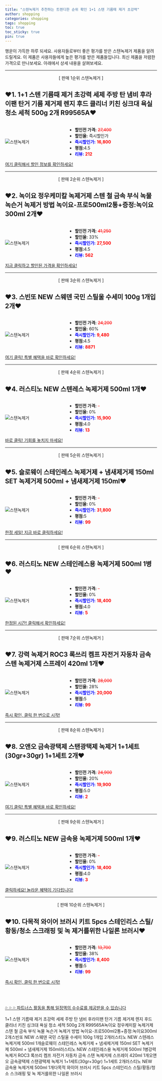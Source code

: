```yaml
---
title: "스텐녹제거 추천하는 트렌디한 순위 확인 1+1 스텐 기름때 제거 초강력"
author: shopping
categories: shopping
tags: shopping
toc: true
toc_sticky: true
pin: true
---
```

행운이 가득한 하루 되세요. 사용자들로부터 좋은 평가를 받은 스텐녹제거 제품을 알려드릴게요. 이 제품은 사용자들에게 높은 평가를 받은 제품들입니다. 최신 제품을 저렴한 가격으로 만나보세요. 아래에서 상세 내용을 살펴보세요.

---
<p class="toplist" style="margin: 0 auto; display: block; width: fit-content;">[ 판매 1순위 스텐녹제거 ]</p>

<h2><strong>❤️1. 1+1 스텐 기름때 제거 초강력 세제 주방 탄 냄비 후라이팬 탄거 기름 제거제 렌지 후드 클리너 키친 싱크대 욕실 청소 세척 500g 2개 R99565A❤️</strong></h2>

<div style="display: flex; align-items: center;">
    <div style="flex: 0.4;">
        <img src="https://thumbnail7.coupangcdn.com/thumbnails/remote/230x230ex/image/vendor_inventory/f822/2639b1f00ca894ab53320fde5d761d9dcfcffc4c1d5475efc1e0179d5d99.jpg" alt="스텐녹제거" style="max-width: 100%;">
    </div>
    <div style="flex: 0.6; margin-left: 10px;">
        <ul>
            <li><strong>할인전 가격:</strong> <del style="color: red;">27,400</del></li>
            <li><strong>할인율:</strong> 즉시할인가</li>
            <li><span style='color:blue'><strong>즉시할인가:</strong></span> <span style='color:red'><strong>16,800</strong></span></li>
            <li><strong>평점:</strong>4.5</li>
            <li><span style='color:blue'><strong>리뷰:</strong></span> <span style='color:red'><strong>212</strong></span></li>
        </ul>
    </div>
</div>
<div class="center">
    <a href="https://selin100587001.github.io?lptag=AF9450613&subid=githubio&pageKey=7666095046&traceid=V0-153&itemId=20437045850&vendorItemId=87155052498" class="myButton">
        여기 클릭해서 할인 정보를 확인하세요!
    </a>
</div>


---
<p class="toplist" style="margin: 0 auto; display: block; width: fit-content;">[ 판매 2순위 스텐녹제거 ]</p>

<h2><strong>❤️2. 녹이요 정우케미칼 녹제거제 스텐 철 금속 부식 녹물 녹슨거 녹제거 방법 녹이요-프로500ml2통+증정:녹이요300ml 2개❤️</strong></h2>

<div style="display: flex; align-items: center;">
    <div style="flex: 0.4;">
        <img src="https://thumbnail8.coupangcdn.com/thumbnails/remote/230x230ex/image/vendor_inventory/a22c/c94dbaa8edd5b696a623a227c4bff6f4790886bdc60ca9223efa6b1b2ebb.jpg" alt="스텐녹제거" style="max-width: 100%;">
    </div>
    <div style="flex: 0.6; margin-left: 10px;">
        <ul>
            <li><strong>할인전 가격:</strong> <del style="color: red;">41,250</del></li>
            <li><strong>할인율:</strong> 33%</li>
            <li><span style='color:blue'><strong>즉시할인가:</strong></span> <span style='color:red'><strong>27,500</strong></span></li>
            <li><strong>평점:</strong>4.5</li>
            <li><span style='color:blue'><strong>리뷰:</strong></span> <span style='color:red'><strong>562</strong></span></li>
        </ul>
    </div>
</div>
<div class="center">
    <a href="https://selin100587001.github.io?lptag=AF9450613&subid=githubio&pageKey=6577157528&traceid=V0-153&itemId=14786691208&vendorItemId=82026723927" class="myButton">
        지금 클릭하고 할인된 가격을 확인하세요!
    </a>
</div>


---
<p class="toplist" style="margin: 0 auto; display: block; width: fit-content;">[ 판매 3순위 스텐녹제거 ]</p>

<h2><strong>❤️3. 스빈또 NEW 스웨덴 국민 스틸울 수세미 100g 1개입 2개❤️</strong></h2>

<div style="display: flex; align-items: center;">
    <div style="flex: 0.4;">
        <img src="https://thumbnail9.coupangcdn.com/thumbnails/remote/230x230ex/image/retail/images/f63a4ecf-cb2e-447b-b845-112b002beaec4311537430968473669.png" alt="스텐녹제거" style="max-width: 100%;">
    </div>
    <div style="flex: 0.6; margin-left: 10px;">
        <ul>
            <li><strong>할인전 가격:</strong> <del style="color: red;">24,200</del></li>
            <li><strong>할인율:</strong> 60%</li>
            <li><span style='color:blue'><strong>즉시할인가:</strong></span> <span style='color:red'><strong>9,480</strong></span></li>
            <li><strong>평점:</strong>4.5</li>
            <li><span style='color:blue'><strong>리뷰:</strong></span> <span style='color:red'><strong>8871</strong></span></li>
        </ul>
    </div>
</div>
<div class="center">
    <a href="https://selin100587001.github.io?lptag=AF9450613&subid=githubio&pageKey=6919535470&traceid=V0-153&itemId=19850135988&vendorItemId=86951353111" class="myButton">
        여기 클릭! 특별 혜택을 바로 확인하세요!
    </a>
</div>


---
<p class="toplist" style="margin: 0 auto; display: block; width: fit-content;">[ 판매 4순위 스텐녹제거 ]</p>

<h2><strong>❤️4. 러스티노 NEW 스텐레스 녹제거제 500ml 1개❤️</strong></h2>

<div style="display: flex; align-items: center;">
    <div style="flex: 0.4;">
        <img src="https://thumbnail10.coupangcdn.com/thumbnails/remote/230x230ex/image/vendor_inventory/488d/ed04f13adba67636377dff8465fee7adca664a1c395c350e6f06f4f981f0.jpg" alt="스텐녹제거" style="max-width: 100%;">
    </div>
    <div style="flex: 0.6; margin-left: 10px;">
        <ul>
            <li><strong>할인전 가격:</strong> <del style="color: red;">-</del></li>
            <li><strong>할인율:</strong> 0%</li>
            <li><span style='color:blue'><strong>즉시할인가:</strong></span> <span style='color:red'><strong>15,900</strong></span></li>
            <li><strong>평점:</strong>4.0</li>
            <li><span style='color:blue'><strong>리뷰:</strong></span> <span style='color:red'><strong>13</strong></span></li>
        </ul>
    </div>
</div>
<div class="center">
    <a href="https://selin100587001.github.io?lptag=AF9450613&subid=githubio&pageKey=241906412&traceid=V0-153&itemId=768678174&vendorItemId=4940669609" class="myButton">
        바로 클릭! 기회를 놓치지 마세요!
    </a>
</div>


---
<p class="toplist" style="margin: 0 auto; display: block; width: fit-content;">[ 판매 5순위 스텐녹제거 ]</p>

<h2><strong>❤️5. 슬로웨이 스테인레스 녹제거제 + 냄새제거제 150ml SET 녹제거제 500ml + 냄새제거제 150ml❤️</strong></h2>

<div style="display: flex; align-items: center;">
    <div style="flex: 0.4;">
        <img src="https://thumbnail6.coupangcdn.com/thumbnails/remote/230x230ex/image/vendor_inventory/93a7/d92721f682ab44dc1b3086bcb48b0314c61b2e1c0065ff8118539fa0dc3f.jpg" alt="스텐녹제거" style="max-width: 100%;">
    </div>
    <div style="flex: 0.6; margin-left: 10px;">
        <ul>
            <li><strong>할인전 가격:</strong> <del style="color: red;">-</del></li>
            <li><strong>할인율:</strong> 0%</li>
            <li><span style='color:blue'><strong>즉시할인가:</strong></span> <span style='color:red'><strong>31,800</strong></span></li>
            <li><strong>평점:</strong>5</li>
            <li><span style='color:blue'><strong>리뷰:</strong></span> <span style='color:red'><strong>99</strong></span></li>
        </ul>
    </div>
</div>
<div class="center">
    <a href="https://selin100587001.github.io?lptag=AF9450613&subid=githubio&pageKey=7521305581&traceid=V0-153&itemId=19727059646&vendorItemId=86831076936" class="myButton">
        한정 세일! 지금 바로 클릭하세요!
    </a>
</div>


---
<p class="toplist" style="margin: 0 auto; display: block; width: fit-content;">[ 판매 6순위 스텐녹제거 ]</p>

<h2><strong>❤️6. 러스티노 NEW 스테인레스용 녹제거제 500ml 1병❤️</strong></h2>

<div style="display: flex; align-items: center;">
    <div style="flex: 0.4;">
        <img src="https://thumbnail8.coupangcdn.com/thumbnails/remote/230x230ex/image/vendor_inventory/images/2019/02/27/11/9/22c832d3-e408-4e2c-ae43-3f963f894db3.jpg" alt="스텐녹제거" style="max-width: 100%;">
    </div>
    <div style="flex: 0.6; margin-left: 10px;">
        <ul>
            <li><strong>할인전 가격:</strong> <del style="color: red;">-</del></li>
            <li><strong>할인율:</strong> 0%</li>
            <li><span style='color:blue'><strong>즉시할인가:</strong></span> <span style='color:red'><strong>18,400</strong></span></li>
            <li><strong>평점:</strong>4.0</li>
            <li><span style='color:blue'><strong>리뷰:</strong></span> <span style='color:red'><strong>5</strong></span></li>
        </ul>
    </div>
</div>
<div class="center">
    <a href="https://selin100587001.github.io?lptag=AF9450613&subid=githubio&pageKey=191525166&traceid=V0-153&itemId=547466538&vendorItemId=4436359506" class="myButton">
        한정된 시간! 클릭해서 확인하세요!
    </a>
</div>


---
<p class="toplist" style="margin: 0 auto; display: block; width: fit-content;">[ 판매 7순위 스텐녹제거 ]</p>

<h2><strong>❤️7. 강력 녹제거 ROC3 록쓰리 켐프 자전거 자동차 금속 스텐 녹제거제 스프레이 420ml 1개❤️</strong></h2>

<div style="display: flex; align-items: center;">
    <div style="flex: 0.4;">
        <img src="https://thumbnail8.coupangcdn.com/thumbnails/remote/230x230ex/image/vendor_inventory/ac41/58138a9cdd372edb0a891b4adf6bb432be617e6f17ed4dd5ff8caea856a0.jpg" alt="스텐녹제거" style="max-width: 100%;">
    </div>
    <div style="flex: 0.6; margin-left: 10px;">
        <ul>
            <li><strong>할인전 가격:</strong> <del style="color: red;">28,000</del></li>
            <li><strong>할인율:</strong> 28%</li>
            <li><span style='color:blue'><strong>즉시할인가:</strong></span> <span style='color:red'><strong>20,000</strong></span></li>
            <li><strong>평점:</strong>5</li>
            <li><span style='color:blue'><strong>리뷰:</strong></span> <span style='color:red'><strong>99</strong></span></li>
        </ul>
    </div>
</div>
<div class="center">
    <a href="https://selin100587001.github.io?lptag=AF9450613&subid=githubio&pageKey=7967108705&traceid=V0-153&itemId=22050700989&vendorItemId=89097981216" class="myButton">
        즉시 확인, 클릭 한 번으로 시작!
    </a>
</div>


---
<p class="toplist" style="margin: 0 auto; display: block; width: fit-content;">[ 판매 8순위 스텐녹제거 ]</p>

<h2><strong>❤️8. 오앤오 금속광택제 스탠광택제 녹제거 1+1세트(30gr+30gr) 1+1세트 2개❤️</strong></h2>

<div style="display: flex; align-items: center;">
    <div style="flex: 0.4;">
        <img src="https://thumbnail7.coupangcdn.com/thumbnails/remote/230x230ex/image/vendor_inventory/b5b2/e2a99d04837f76b046fb2ae394dfccb3e4cd1080da38a918101397defc7f.jpg" alt="스텐녹제거" style="max-width: 100%;">
    </div>
    <div style="flex: 0.6; margin-left: 10px;">
        <ul>
            <li><strong>할인전 가격:</strong> <del style="color: red;">24,900</del></li>
            <li><strong>할인율:</strong> 20%</li>
            <li><span style='color:blue'><strong>즉시할인가:</strong></span> <span style='color:red'><strong>19,900</strong></span></li>
            <li><strong>평점:</strong>5.0</li>
            <li><span style='color:blue'><strong>리뷰:</strong></span> <span style='color:red'><strong>2</strong></span></li>
        </ul>
    </div>
</div>
<div class="center">
    <a href="https://selin100587001.github.io?lptag=AF9450613&subid=githubio&pageKey=7366777175&traceid=V0-153&itemId=18992860110&vendorItemId=86117860890" class="myButton">
        여기 클릭! 특별 혜택을 바로 확인하세요!
    </a>
</div>


---
<p class="toplist" style="margin: 0 auto; display: block; width: fit-content;">[ 판매 9순위 스텐녹제거 ]</p>

<h2><strong>❤️9. 러스티노 NEW 금속용 녹제거제 500ml 1개❤️</strong></h2>

<div style="display: flex; align-items: center;">
    <div style="flex: 0.4;">
        <img src="https://thumbnail7.coupangcdn.com/thumbnails/remote/230x230ex/image/vendor_inventory/images/2019/02/27/13/3/535d7fba-701b-4962-a9c8-3fd0675b4ea3.jpg" alt="스텐녹제거" style="max-width: 100%;">
    </div>
    <div style="flex: 0.6; margin-left: 10px;">
        <ul>
            <li><strong>할인전 가격:</strong> <del style="color: red;">-</del></li>
            <li><strong>할인율:</strong> 0%</li>
            <li><span style='color:blue'><strong>즉시할인가:</strong></span> <span style='color:red'><strong>18,400</strong></span></li>
            <li><strong>평점:</strong>4.0</li>
            <li><span style='color:blue'><strong>리뷰:</strong></span> <span style='color:red'><strong>3</strong></span></li>
        </ul>
    </div>
</div>
<div class="center">
    <a href="https://selin100587001.github.io?lptag=AF9450613&subid=githubio&pageKey=110670779&traceid=V0-153&itemId=333678759&vendorItemId=4436837047" class="myButton">
        클릭하세요! 놀라운 혜택이 기다립니다!
    </a>
</div>


---
<p class="toplist" style="margin: 0 auto; display: block; width: fit-content;">[ 판매 10순위 스텐녹제거 ]</p>

<h2><strong>❤️10. 다목적 와이어 브러시 키트 5pcs 스테인리스 스틸/황동/청소 스크래핑 및 녹 제거를위한 나일론 브러시❤️</strong></h2>

<div style="display: flex; align-items: center;">
    <div style="flex: 0.4;">
        <img src="https://thumbnail10.coupangcdn.com/thumbnails/remote/230x230ex/image/vendor_inventory/d1c2/92b77ed009aebe62a83a98ec8d6291249c7086d6d05e4232908b09630676.jpg" alt="스텐녹제거" style="max-width: 100%;">
    </div>
    <div style="flex: 0.6; margin-left: 10px;">
        <ul>
            <li><strong>할인전 가격:</strong> <del style="color: red;">13,700</del></li>
            <li><strong>할인율:</strong> 38%</li>
            <li><span style='color:blue'><strong>즉시할인가:</strong></span> <span style='color:red'><strong>8,400</strong></span></li>
            <li><strong>평점:</strong>5</li>
            <li><span style='color:blue'><strong>리뷰:</strong></span> <span style='color:red'><strong>99</strong></span></li>
        </ul>
    </div>
</div>
<div class="center">
    <a href="https://selin100587001.github.io?lptag=AF9450613&subid=githubio&pageKey=7650859318&traceid=V0-153&itemId=20356633922&vendorItemId=87567039296" class="myButton">
        즉시 확인, 클릭 한 번으로 시작!
    </a>
</div>

<br><br><br>[💦 💦 💦 파트너스 활동을 통해 일정액의 수수료를 제공받을 수 있습니다](https://link.coupang.com/a/bcpT2c)<br><br>1+1 스텐 기름때 제거 초강력 세제 주방 탄 냄비 후라이팬 탄거 기름 제거제 렌지 후드 클리너 키친 싱크대 욕실 청소 세척 500g 2개 R99565A녹이요 정우케미칼 녹제거제 스텐 철 금속 부식 녹물 녹슨거 녹제거 방법 녹이요-프로500ml2통+증정:녹이요300ml 2개스빈또 NEW 스웨덴 국민 스틸울 수세미 100g 1개입 2개러스티노 NEW 스텐레스 녹제거제 500ml 1개슬로웨이 스테인레스 녹제거제 + 냄새제거제 150ml SET 녹제거제 500ml + 냄새제거제 150ml러스티노 NEW 스테인레스용 녹제거제 500ml 1병강력 녹제거 ROC3 록쓰리 켐프 자전거 자동차 금속 스텐 녹제거제 스프레이 420ml 1개오앤오 금속광택제 스탠광택제 녹제거 1+1세트(30gr+30gr) 1+1세트 2개러스티노 NEW 금속용 녹제거제 500ml 1개다목적 와이어 브러시 키트 5pcs 스테인리스 스틸/황동/청소 스크래핑 및 녹 제거를위한 나일론 브러시